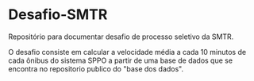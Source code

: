 # Desafio-SMTR

Repositório para documentar desafio de processo seletivo da SMTR.

O desafio consiste em calcular a velocidade média a cada 10 minutos de cada ônibus do sistema SPPO a partir de uma base de dados que se encontra no repositorio publico do "base  dos dados".



